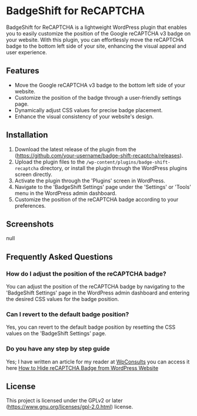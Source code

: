 # BadgeShift for ReCAPTCHA

BadgeShift for ReCAPTCHA is a lightweight WordPress plugin that enables you to easily customize the position of the Google reCAPTCHA v3 badge on your website. With this plugin, you can effortlessly move the reCAPTCHA badge to the bottom left side of your site, enhancing the visual appeal and user experience.

## Features

- Move the Google reCAPTCHA v3 badge to the bottom left side of your website.
- Customize the position of the badge through a user-friendly settings page.
- Dynamically adjust CSS values for precise badge placement.
- Enhance the visual consistency of your website's design.

## Installation

1. Download the latest release of the plugin from the (https://github.com/your-username/badge-shift-recaptcha/releases).
2. Upload the plugin files to the `/wp-content/plugins/badge-shift-recaptcha` directory, or install the plugin through the WordPress plugins screen directly.
3. Activate the plugin through the 'Plugins' screen in WordPress.
4. Navigate to the 'BadgeShift Settings' page under the 'Settings' or 'Tools' menu in the WordPress admin dashboard.
5. Customize the position of the reCAPTCHA badge according to your preferences.

## Screenshots

null

## Frequently Asked Questions

### How do I adjust the position of the reCAPTCHA badge?

You can adjust the position of the reCAPTCHA badge by navigating to the 'BadgeShift Settings' page in the WordPress admin dashboard and entering the desired CSS values for the badge position.

### Can I revert to the default badge position?

Yes, you can revert to the default badge position by resetting the CSS values on the 'BadgeShift Settings' page.

### Do you have any step by step guide
Yes; I have written an article for my reader at [WpConsults](https://www.wpconsults.com/) you can access it here [How to Hide reCAPTCHA Badge from WordPress Website](https://www.wpconsults.com/hide-recaptcha-badge/)

## License

This project is licensed under the GPLv2 or later (https://www.gnu.org/licenses/gpl-2.0.html) license.
